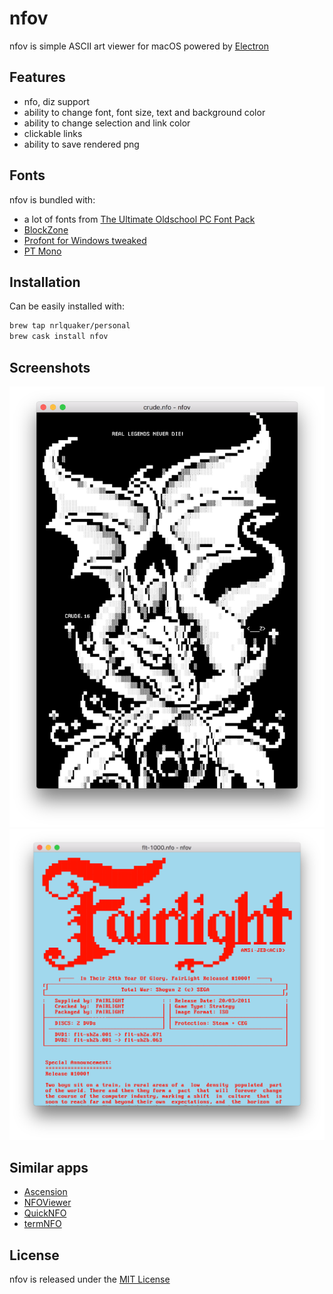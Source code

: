 # nfov

nfov is simple ASCII art viewer for macOS powered by [Electron](https://electron.atom.io)

## Features

- nfo, diz support
- ability to change font, font size, text and background color
- ability to change selection and link color
- clickable links
- ability to save rendered png

## Fonts

nfov is bundled with:

- a lot of fonts from [The Ultimate Oldschool PC Font Pack](http://int10h.org/oldschool-pc-fonts)
- [BlockZone](https://github.com/ansilove/BlockZone)
- [Profont for Windows tweaked](http://tobiasjung.name/profont)
- [PT Mono](https://fonts.google.com/specimen/PT+Mono)

## Installation

Can be easily installed with:

```sh
brew tap nrlquaker/personal
brew cask install nfov
```

## Screenshots

![nfov screenshot](./screenshots/crude.nfo.png)
![nfov screenshot](./screenshots/flt-1000.nfo.png)

## Similar apps

- [Ascension](https://github.com/ansilove/Ascension)
- [NFOViewer](http://blockart.sourceforge.net)
- [QuickNFO](https://github.com/planbnet/QuickNFO)
- [termNFO](https://github.com/phracker/termNFO)

## License

nfov is released under the [MIT License](https://github.com/nrlquaker/nfov/blob/master/LICENSE)
